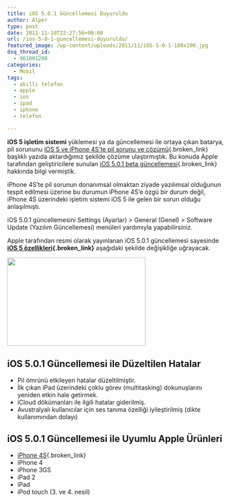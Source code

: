 ```yaml
---
title: iOS 5.0.1 Güncellemesi Duyuruldu
author: Alper
type: post
date: 2011-11-10T22:27:56+00:00
url: /ios-5-0-1-guncellemesi-duyuruldu/
featured_image: /wp-content/uploads/2011/11/iOS-5-0-1-100x100.jpg
dsq_thread_id:
  - 961001208
categories:
  - Mobil
tags:
  - akıllı telefon
  - apple
  - ios
  - ipad
  - iphone
  - telefon

---
```

**iOS 5 işletim sistemi** yüklemesi ya da güncellemesi ile ortaya çıkan batarya, pil sorununu [iOS 5 ve iPhone 4S’te pil sorunu ve çözümü][1]{.broken_link} başlıklı yazıda aktardığımız şekilde çözüme ulaştırmıştık. Bu konuda Apple tarafından geliştiricilere sunulan [iOS 5.0.1 beta güncellemesi][2]{.broken_link} hakkında bilgi vermiştik.

iPhone 4S’te pil sorunun donanımsal olmaktan ziyade yazılımsal olduğunun tespit edilmesi üzerine bu durumun iPhone 4S’e özgü bir durum değil, iPhone 4S üzerindeki işletim sistemi iOS 5 ile gelen bir sorun olduğu anlaşılmıştı.

iOS 5.0.1 güncellemesini Settings (Ayarlar) > General (Genel) > Software Update (Yazılım Güncellemesi) menüleri yardımıyla yapabilirsiniz.

Apple tarafından resmi olarak yayınlanan iOS 5.0.1 güncellemesi sayesinde **[iOS 5 özellikleri][3]{.broken_link}** aşağıdaki şekilde değişikliğe uğrayacak.

<img class="alignright size-full wp-image-7083" title="iOS-5-0-1" src="https://www.murekkep.org/wp-content/uploads/2011/11/iOS-5-0-1.jpg" alt="" width="320" height="205" srcset="https://www.murekkep.org/wp-content/uploads/2011/11/iOS-5-0-1.jpg 320w, https://www.murekkep.org/wp-content/uploads/2011/11/iOS-5-0-1-300x192.jpg 300w" sizes="(max-width: 320px) 100vw, 320px" /> 

## iOS 5.0.1 Güncellemesi ile Düzeltilen Hatalar

  * Pil ömrünü etkileyen hatalar düzeltilmiştir.
  * İlk çıkan iPad üzerindeki çoklu görev (multitasking) dokunuşlarını yeniden etkin hale getirmek.
  * iCloud dökümanları ile ilgili hatalar giderilmiş.
  * Avustralyalı kullanıcılar için ses tanıma özelliği iyileştirilmiş (dikte kullanımından dolayı)

## iOS 5.0.1 Güncellemesi ile Uyumlu Apple Ürünleri

  * [iPhone 4S][4]{.broken_link}
  * iPhone 4
  * iPhone 3GS
  * iPad 2
  * iPad
  * iPod touch (3. ve 4. nesil)

 [1]: https://www.murekkep.org/ios-5-ve-iphone-4ste-pil-sorunu-ve-cozumu-6997 "iOS 5 pil sorunu"
 [2]: https://www.murekkep.org/ios-5-pil-sorununa-ios-5-0-1-guncellemesiyle-apple-cozumu-7036
 [3]: https://www.murekkep.org/ios-5-ile-gelen-yeni-ozelliklerin-tum-listesi-6882 "iOS 5 Özellikleri"
 [4]: https://www.murekkep.org/iphone-4s-ozellikleri-6921 "iPhone 4s"